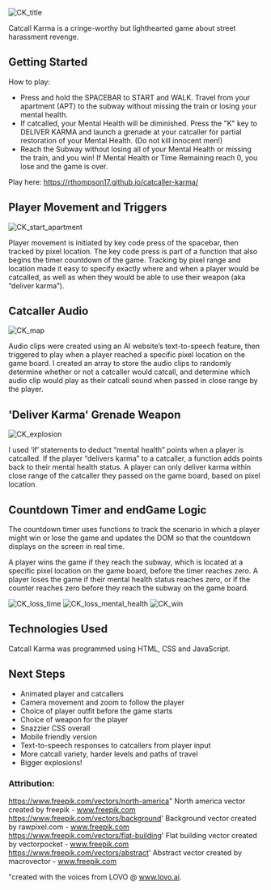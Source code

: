 ![CK_title](https://user-images.githubusercontent.com/2974287/160070860-16a8a86e-9acf-46cb-8d81-286bad957d97.jpeg)

Catcall Karma is a cringe-worthy but lighthearted game about street harassment revenge. 

## Getting Started
How to play:
- Press and hold the SPACEBAR to START and WALK. Travel from your apartment (APT) to the subway without missing the train or losing your mental health.
- If catcalled, your Mental Health will be diminished. Press the "K" key to DELIVER KARMA and launch a grenade at your catcaller for partial restoration of your Mental Health. (Do not kill innocent men!)
- Reach the Subway without losing all of your Mental Health or missing the train, and you win! If Mental Health or Time Remaining reach 0, you lose and the game is over.

Play here: https://rthompson17.github.io/catcaller-karma/

## Player Movement and Triggers
![CK_start_apartment](https://user-images.githubusercontent.com/2974287/160070901-1152bd90-869c-48f3-b984-930e4933d350.jpeg)

Player movement is initiated by key code press of the spacebar, then tracked by pixel location. The key code press is part of a function that also begins the timer countdown of the game. Tracking by pixel range and location made it easy to specify exactly where and when a player would be catcalled, as well as when they would be able to use their weapon (aka “deliver karma”). 

## Catcaller Audio
![CK_map](https://user-images.githubusercontent.com/2974287/160070952-ce1d892d-07ba-4a5e-adde-c39b1dc54643.jpg)

Audio clips were created using an AI website’s text-to-speech feature, then triggered to play when a player reached a specific pixel location on the game board. I created an array to store the audio clips to randomly determine whether or not a catcaller would catcall, and determine which audio clip would play as their catcall sound when passed in close range by the player. 

## 'Deliver Karma' Grenade Weapon
![CK_explosion](https://user-images.githubusercontent.com/2974287/160070972-6a99b457-e9a7-4810-8200-4a1099cdaded.jpeg)

I used ‘if’ statements to deduct “mental health” points when a player is catcalled. If the player “delivers karma” to a catcaller, a function adds points back to their mental health status. A player can only deliver karma within close range of the catcaller they passed on the game board, based on pixel location.

## Countdown Timer and endGame Logic
The countdown timer uses functions to track the scenario in which a player might win or lose the game and updates the DOM so that the countdown displays on the screen in real time. 

A player wins the game if they reach the subway, which is located at a specific pixel location on the game board, before the timer reaches zero. A player loses the game if their mental health status reaches zero, or if the counter reaches zero before they reach the subway on the game board.

![CK_loss_time](https://user-images.githubusercontent.com/2974287/160070993-db147df7-2a91-4192-8c5d-fb595f7b609f.jpeg)
![CK_loss_mental_health](https://user-images.githubusercontent.com/2974287/160071002-5ce23e1c-5d82-41ac-9ef2-0bd9d3de78f6.jpeg)
![CK_win](https://user-images.githubusercontent.com/2974287/160071011-c1b06d37-f983-40a3-ab18-efb1a80fe324.jpeg)


## Technologies Used
Catcall Karma was programmed using HTML, CSS and JavaScript.

## Next Steps
- Animated player and catcallers
- Camera movement and zoom to follow the player
- Choice of player outfit before the game starts
- Choice of weapon for the player
- Snazzier CSS overall
- Mobile friendly version
- Text-to-speech responses to catcallers from player input
- More catcall variety, harder levels and paths of travel
- Bigger explosions!

### Attribution:
https://www.freepik.com/vectors/north-america" North america vector created by freepik - www.freepik.com  
https://www.freepik.com/vectors/background' Background vector created by rawpixel.com - www.freepik.com    
https://www.freepik.com/vectors/flat-building' Flat building vector created by vectorpocket - www.freepik.com  
https://www.freepik.com/vectors/abstract' Abstract vector created by macrovector - www.freepik.com
 
 "created with the voices from LOVO @ www.lovo.ai.

